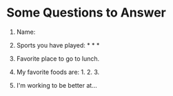 # Some Questions to Answer

1. Name:

2. Sports you have played:
    *
    *
    *

3. Favorite place to go to lunch.

4. My favorite foods are:
    1.
    2.
    3. 

5. I'm working to be better at...
